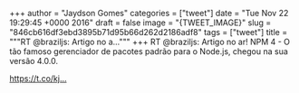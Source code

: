 
+++
author = "Jaydson Gomes"
categories = ["tweet"]
date = "Tue Nov 22 19:29:45 +0000 2016"
draft = false
image = "{TWEET_IMAGE}"
slug = "846cb616df3ebd3895b71d95b66d262d2186adf8"
tags = ["tweet"]
title = """RT @braziljs: Artigo no a..."""
+++
RT @braziljs: Artigo no ar! NPM 4 - O tão famoso gerenciador de pacotes padrão para o Node.js, chegou na sua versão 4.0.0.

https://t.co/kj…

